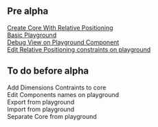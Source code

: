 ## Pre alpha

[Create Core With Relative Positioning](../../commit/3b16d54955208c9cc4a934cb94cb82c11321d9bf)  
[Basic Playground](../../commit/bbdf3fdffabc7fdc5d964c456d785d2f25c4e354)  
[Debug View on Playground Component](../../commit/c6372e42a4b42b642fc2766d11a65d630203bf96)  
[Edit Relative Positioning constraints on playground](../../commit/44bd4bf8ae605b449f5d37d600477f3092686157)  

## To do before alpha

Add Dimensions Contraints to core  
Edit Components names on playground  
Export from playground  
Import from playground  
Separate Core from playground  